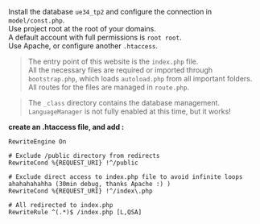 Install the database `ue34_tp2` and configure the connection in `model/const.php`.  
Use project root at the root of your domains.  
A default account with full permissions is `root root`.  
Use Apache, or configure another `.htaccess`.  

> The entry point of this website is the `index.php` file.  
> All the necessary files are required or imported through `bootstrap.php`, which loads `autoload.php` from all important folders.  
> All routes for the files are managed in `route.php`.  

> The `_class` directory contains the database management.  
> `LanguageManager` is not fully enabled at this time, but it works!


**create an .htaccess file, and add :**
```
RewriteEngine On

# Exclude /public directory from redirects
RewriteCond %{REQUEST_URI} !^/public

# Exclude direct access to index.php file to avoid infinite loops ahahahahahha (30min debug, thanks Apache :) )
RewriteCond %{REQUEST_URI} !^/index\.php

# All redirected to index.php
RewriteRule ^(.*)$ /index.php [L,QSA]
```
